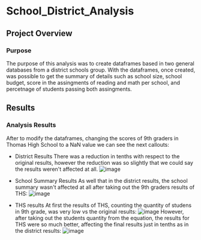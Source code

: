 # School_District_Analysis

## Project Overview
### Purpose
The purpose of this analysis was to create dataframes based in two general databases from a district schools group. With the dataframes, once created, was possible to get the summary of details such as school size, school budget, score in the assingments of reading and math per school, and percetnage of students passing both assingments.

## Results
### Analysis Results
After to modify the dataframes, changing the scores of 9th graders in Thomas High School to a NaN value we can see the next callouts:

- District Results
There was a reduction in tenths with respect to the original results, however the reduction was so slightly that we could say the results weren't affected at all.
![image](https://user-images.githubusercontent.com/96214489/151728638-a35fe898-f143-4edb-a4ce-cf82be297ec7.png)

- School Summary Results
As well that in the district results, the school summary wasn't affected at all after taking out the 9th graders results of THS:
![image](https://user-images.githubusercontent.com/96214489/151727648-ff38f290-e6db-4732-80a0-54384262d6de.png)

- THS results
At first the results of THS, counting the quantity of studens in 9th grade, was very low vs the original results:
![image](https://user-images.githubusercontent.com/96214489/151728184-5b2d1bb2-fbce-4447-b3de-569bf32868f1.png)
However, after taking out the students quantity from the equation, the results for THS were so much better, affecting the final results just in tenths as in the district results:
![image](https://user-images.githubusercontent.com/96214489/151728474-1537b613-c0f9-482f-9b1d-6bd948247f44.png)
